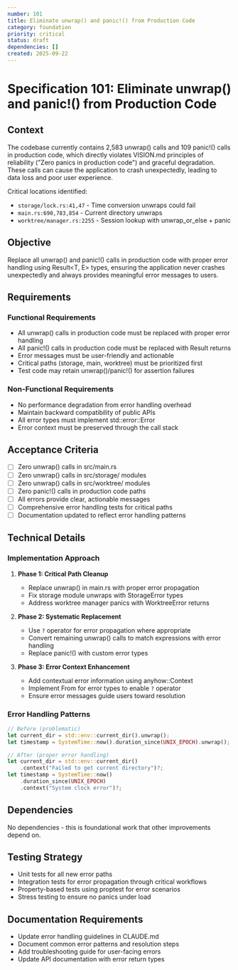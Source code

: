 ```yaml
---
number: 101
title: Eliminate unwrap() and panic!() from Production Code
category: foundation
priority: critical
status: draft
dependencies: []
created: 2025-09-22
---
```


# Specification 101: Eliminate unwrap() and panic!() from Production Code

## Context

The codebase currently contains 2,583 unwrap() calls and 109 panic!() calls in production code, which directly violates VISION.md principles of reliability ("Zero panics in production code") and graceful degradation. These calls can cause the application to crash unexpectedly, leading to data loss and poor user experience.

Critical locations identified:
- `storage/lock.rs:41,47` - Time conversion unwraps could fail
- `main.rs:690,783,854` - Current directory unwraps
- `worktree/manager.rs:2255` - Session lookup with unwrap_or_else + panic

## Objective

Replace all unwrap() and panic!() calls in production code with proper error handling using Result<T, E> types, ensuring the application never crashes unexpectedly and always provides meaningful error messages to users.

## Requirements

### Functional Requirements
- All unwrap() calls in production code must be replaced with proper error handling
- All panic!() calls in production code must be replaced with Result returns
- Error messages must be user-friendly and actionable
- Critical paths (storage, main, worktree) must be prioritized first
- Test code may retain unwrap()/panic!() for assertion failures

### Non-Functional Requirements
- No performance degradation from error handling overhead
- Maintain backward compatibility of public APIs
- All error types must implement std::error::Error
- Error context must be preserved through the call stack

## Acceptance Criteria

- [ ] Zero unwrap() calls in src/main.rs
- [ ] Zero unwrap() calls in src/storage/ modules
- [ ] Zero unwrap() calls in src/worktree/ modules
- [ ] Zero panic!() calls in production code paths
- [ ] All errors provide clear, actionable messages
- [ ] Comprehensive error handling tests for critical paths
- [ ] Documentation updated to reflect error handling patterns

## Technical Details

### Implementation Approach

1. **Phase 1: Critical Path Cleanup**
   - Replace unwrap() in main.rs with proper error propagation
   - Fix storage module unwraps with StorageError types
   - Address worktree manager panics with WorktreeError returns

2. **Phase 2: Systematic Replacement**
   - Use `?` operator for error propagation where appropriate
   - Convert remaining unwrap() calls to match expressions with error handling
   - Replace panic!() with custom error types

3. **Phase 3: Error Context Enhancement**
   - Add contextual error information using anyhow::Context
   - Implement From<T> for error types to enable `?` operator
   - Ensure error messages guide users toward resolution

### Error Handling Patterns

```rust
// Before (problematic)
let current_dir = std::env::current_dir().unwrap();
let timestamp = SystemTime::now().duration_since(UNIX_EPOCH).unwrap();

// After (proper error handling)
let current_dir = std::env::current_dir()
    .context("Failed to get current directory")?;
let timestamp = SystemTime::now()
    .duration_since(UNIX_EPOCH)
    .context("System clock error")?;
```

## Dependencies

No dependencies - this is foundational work that other improvements depend on.

## Testing Strategy

- Unit tests for all new error paths
- Integration tests for error propagation through critical workflows
- Property-based tests using proptest for error scenarios
- Stress testing to ensure no panics under load

## Documentation Requirements

- Update error handling guidelines in CLAUDE.md
- Document common error patterns and resolution steps
- Add troubleshooting guide for user-facing errors
- Update API documentation with error return types
